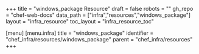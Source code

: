 +++
title = "windows_package Resource"
draft = false
robots = ""
gh_repo = "chef-web-docs"
data_path = ["infra","resources","windows_package"]
layout = "infra_resource"
toc_layout = "infra_resource_toc"

[menu]
  [menu.infra]
    title = "windows_package"
    identifier = "chef_infra/resources/windows_package"
    parent = "chef_infra/resources"
+++

<!-- The contents of this page are automatically generated from the windows_package.yaml file in the data/infra/resources directory. -->
<!-- To suggest a change, edit the https://github.com/chef/chef/blob/main/lib/chef/resource/windows_package.rb file and submit a pull request to the https://github.com/chef/chef repository. -->
<!-- markdownlint-disable-file -->
